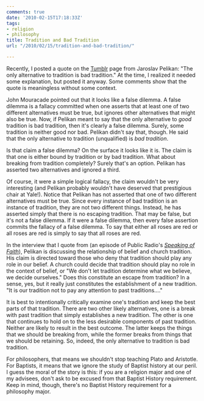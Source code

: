 ```yaml
---
comments: true
date: '2010-02-15T17:18:33Z'
tags:
- religion
- philosophy
title: Tradition and Bad Tradition
url: "/2010/02/15/tradition-and-bad-tradition/"

---
```

<p>Recently, I posted a quote on the <a href="http://rlridenour.tumblr.com/">Tumblr</a> page from Jaroslav Pelikan: "The only alternative to tradition is bad tradition." At the time, I realized it needed some explanation, but posted it anyway. Some comments show that the quote is meaningless without some context.</p>
<p>John Mouracade pointed out that it looks like a false dilemma. A false dilemma is a fallacy committed when one asserts that at least one of two different alternatives must be true, but ignores other alternatives that might also be true. Now, if Pelikan meant to say that the only alternative to <em>good</em> tradition is bad tradition, then it's clearly a false dilemma. Surely, some tradition is neither good nor bad. Pelikan didn't say that, though. He said that the only alternative to tradition (unqualified) is <em>bad tradition</em>. </p>
<p>Is that claim a false dilemma? On the surface it looks like it is. The claim is that one is either bound by tradition or by bad tradition. What about breaking from tradition completely? Surely that's an option. Pelikan has asserted two alternatives and ignored a third. </p>
<p>Of course, it were a simple logical fallacy, the claim wouldn't be very interesting (and Pelikan probably wouldn't have deserved that prestigious chair at Yale!). Notice that Pelikan has not asserted that one of two different alternatives must be true. Since every instance of bad tradition is an instance of tradition, they are not two different things. Instead, he has asserted simply that there is no escaping tradition. That may be false, but it's not a false dilemma. If it were a false dilemma, then every false assertion commits the fallacy of a false dilemma. To say that either all roses are red or all roses are red is simply to say that all roses are red.</p>
<p>In the interview that I quote from (an episode of Public Radio's <a href="http://speakingoffaith.publicradio.org/programs/pelikan//"><em>Speaking of Faith</em></a>), Pelikan is discussing the relationship of belief and church tradition. His claim is directed toward those who deny that tradition should play any role in our belief. A church could decide that tradition should play no role in the context of belief, or "We don't let tradition determine what we believe, we decide ourselves." Does this constitute an escape from tradition? In a sense, yes, but it really just constitutes the establishment of a new tradition. "It is our tradition not to pay any attention to past traditions...."</p>
<p>It is best to intentionally critically examine one's tradition and keep the best parts of that tradition. There are two other likely alternatives, one is a break with past tradition that simply establishes a new tradition. The other is one that continues to hold on to the less desirable components of past tradition. Neither are likely to result in the best outcome. The latter keeps the things that we should be breaking from, while the former breaks from things that we should be retaining. So, indeed, the only alternative to tradition is bad tradition.</p>
<p>For philosophers, that means we shouldn't stop teaching Plato and Aristotle. For Baptists, it means that we ignore the study of Baptist history at our peril. I guess the moral of the story is this: if you are a religion major and one of my advisees, don't ask to be excused from that Baptist History requirement. Keep in mind, though, there's no Baptist History requirement for a philosophy major.</p>
